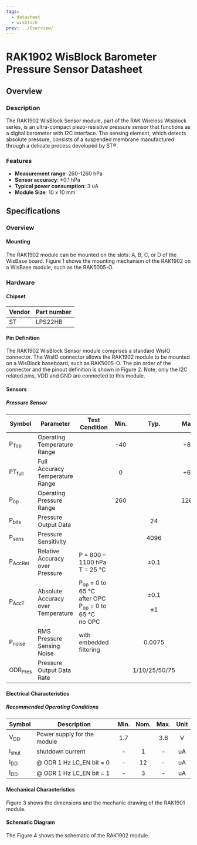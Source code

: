 ```yaml
---
tags:
  - datasheet
  - wisblock
prev: ../Overview/
---
```


# RAK1902 WisBlock Barometer Pressure Sensor Datasheet

## Overview

### Description

The RAK1902 WisBlock Sensor module, part of the RAK Wireless Wisblock series, is an ultra-compact piezo-resistive pressure sensor that functions as a digital barometer with I2C interface. The sensing element, which detects absolute pressure, consists of a suspended membrane manufactured through a delicate process developed by ST®.

### Features

- **Measurement range**: 260-1260 hPa
- **Sensor accuracy**: ±0.1 hPa
- **Typical power consumption**: 3 uA
- **Module Size**: 10 x 10 mm

## Specifications

### Overview

<!-- Insert Picture of Sensor with it's dimensions -->

#### Mounting

The RAK1902 module can be mounted on the slots: A, B, C, or D of the WisBase board. Figure 1 shows the mounting mechanism of the RAK1902 on a WisBase module, such as the RAK5005-O.

<rk-img
  src="/assets/images/wisblock/rak1902/datasheet/RAK19xx_mounting.png"
  width="50%"
  caption="RAK1902 WisBlock Sensor Mounting"
/>

### Hardware

#### Chipset

| Vendor | Part number |
| ------ | ----------- |
| ST     | LPS22HB     |

#### Pin Definition

The RAK1902 WisBlock Sensor module comprises a standard WisIO connector. The WisIO connector allows the RAK1902 module to be mounted on a WisBlock baseboard, such as RAK5005-O. The pin order of the connector and the pinout definition is shown in Figure 2. Note, only the I2C related pins, VDD and GND are connected to this module.

<rk-img
  src="/assets/images/wisblock/rak1902/datasheet/RAK1902_connector_pinout.png"
  width="60%"
  caption="RAK1902 WisBlock Sensor connector pinout"
/>

#### Sensors

##### Pressure Sensor

| Symbol             | Parameter                          | Test Condition                                                                                | Min. |         Typ.          | Max. |      Unit      |
| ------------------ | ---------------------------------- | --------------------------------------------------------------------------------------------- | :--: | :-------------------: | :--: | :------------: |
| P<sub>Top</sub>    | Operating Temperature Range        |                                                                                               | -40  |                       | +85  |       °C       |
| PT<sub>full</sub>  | Full Accuracy Temperature Range    |                                                                                               |  0   |                       | +65  |       °C       |
| P<sub>op</sub>     | Operating Pressure Range           |                                                                                               | 260  |                       | 1260 |      hPa       |
| P<sub>bits</sub>   | Pressure Output Data               |                                                                                               |      |          24           |      |      bits      |
| P<sub>sens</sub>   | Pressure Sensitivity               |                                                                                               |      |         4096          |      |    LSB/hPa     |
| P<sub>AccRel</sub> | Relative Accuracy over Pressure    | P = 800 – 1100 hPa <br /> T = 25 °C                                                           |      |         ±0.1          |      |      hPa       |
| P<sub>AccT</sub>   | Absolute Accuracy over Temperature | P<sub>op</sub> = 0 to 65 °C <br /> after OPC <br /> P<sub>op</sub> = 0 to 65 °C <br /> no OPC |      | ±0.1 <br /> <br /> ±1 |      |      hPa       |
| P<sub>noise</sub>  | RMS Pressure Sensing Noise         | with embedded filtering                                                                       |      |        0.0075         |      | hPa <br /> RMS |
| ODR<sub>Pres</sub> | Pressure Output Data Rate          |                                                                                               |      |     1/10/25/50/75     |      |       Hz       |

#### Electrical Characteristics

##### Recommended Operating Conditions

| Symbol           | Description                 | Min. | Nom. | Max. | Unit |
| ---------------- | --------------------------- | :--: | :--: | :--: | :--: |
| V<sub>DD</sub>   | Power supply for the module | 1.7  |      | 3.6  |  V   |
| I<sub>shut</sub> | shutdown current            |  -   |  1   |  -   |  uA  |
| I<sub>DD</sub>   | @ ODR 1 Hz LC_EN bit = 0    |  -   |  12  |  -   |  uA  |
| I<sub>DD</sub>   | @ ODR 1 Hz LC_EN bit = 1    |  -   |  3   |  -   |  uA  |

#### Mechanical Characteristics

Figure 3 shows the dimensions and the mechanic drawing of the RAK1901 module.

<rk-img
  src="/assets/images/wisblock/rak1902/datasheet/RAK19xx_mechanic_drawing.png"
  width="60%"
  caption="RAK1902 WisBlock Sensor Mechanic Drawing"
/>

#### Schematic Diagram

The Figure 4 shows the schematic of the RAK1902 module.

<rk-img
  src="/assets/images/wisblock/rak1902/datasheet/RAK1902_schematics.png"
  width="70%"
  caption="RAK1902 WisBlock Sensor schematics"
/>
